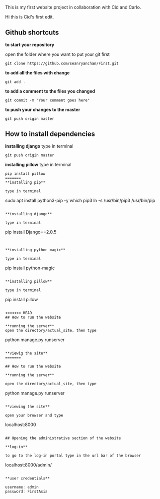 This is my first website project in collaboration with Cid and Carlo.

Hi this is Cid's first edit.


## Github shortcuts

**to start your repository**

open the folder where you want to put your git first
```
git clone https://github.com/seanryanchan/First.git
```
**to add all the files with change**
```
git add .
```

**to add a comment to the files you changed**
```
git commit -m "Your comment goes here"
```

**to push your changes to the master**
```
git push origin master
```


## How to install dependencies

**installing django**
type in terminal
```
git push origin master
```

**installing pillow**
type in terminal
```
pip install pillow
=======
**installing pip**

type in terminal
```
sudo apt install python3-pip -y
which pip3
ln -s /usr/bin/pip3 /usr/bin/pip
```

**installing django**

type in terminal
```
pip install Django==2.0.5
```


**installing python magic**

type in terminal
```
pip install python-magic
```

**installing pillow**

type in terminal
```
pip install pillow
```

<<<<<<< HEAD
## How to run the website

**running the server**
open the directory/actual_site, then type
```
python manage.py runserver
```

**viewig the site**
=======

## How to run the website

**running the server**

open the directory/actual_site, then type
```
python manage.py runserver
```

**viewing the site**

open your browser and type
```
localhost:8000
```

## Opening the administrative section of the website

**log-in**

to go to the log-in portal type in the url bar of the browser
```
localhost:8000/admin/
```

**user credentials**

username: admin
password: FirstAsia
